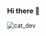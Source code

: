 ### Hi there 👋

<p><img src="https://media.giphy.com/media/VbnUQpnihPSIgIXuZv/giphy.gif" alt="cat_dev" /></p>


